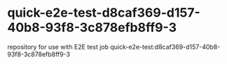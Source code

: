 # quick-e2e-test-d8caf369-d157-40b8-93f8-3c878efb8ff9-3
repository for use with E2E test job quick-e2e-test:d8caf369-d157-40b8-93f8-3c878efb8ff9-3

